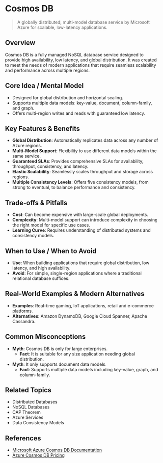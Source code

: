 # Cosmos DB

> A globally distributed, multi-model database service by Microsoft Azure for scalable, low-latency applications.

## Overview
Cosmos DB is a fully managed NoSQL database service designed to provide high availability, low latency, and global distribution. It was created to meet the needs of modern applications that require seamless scalability and performance across multiple regions.

## Core Idea / Mental Model
- Designed for global distribution and horizontal scaling.
- Supports multiple data models: key-value, document, column-family, and graph.
- Offers multi-region writes and reads with guaranteed low latency.

## Key Features & Benefits
- **Global Distribution**: Automatically replicates data across any number of Azure regions.
- **Multi-Model Support**: Flexibility to use different data models within the same service.
- **Guaranteed SLAs**: Provides comprehensive SLAs for availability, throughput, consistency, and latency.
- **Elastic Scalability**: Seamlessly scales throughput and storage across regions.
- **Multiple Consistency Levels**: Offers five consistency models, from strong to eventual, to balance performance and consistency.

## Trade-offs & Pitfalls
- **Cost**: Can become expensive with large-scale global deployments.
- **Complexity**: Multi-model support can introduce complexity in choosing the right model for specific use cases.
- **Learning Curve**: Requires understanding of distributed systems and consistency models.

## When to Use / When to Avoid
- **Use**: When building applications that require global distribution, low latency, and high availability.
- **Avoid**: For simple, single-region applications where a traditional relational database suffices.

## Real-World Examples & Modern Alternatives
- **Examples**: Real-time gaming, IoT applications, retail and e-commerce platforms.
- **Alternatives**: Amazon DynamoDB, Google Cloud Spanner, Apache Cassandra.

## Common Misconceptions
- **Myth**: Cosmos DB is only for large enterprises.
  - **Fact**: It is suitable for any size application needing global distribution.
- **Myth**: It only supports document data models.
  - **Fact**: Supports multiple data models including key-value, graph, and column-family.

## Related Topics
- Distributed Databases
- NoSQL Databases
- CAP Theorem
- Azure Services
- Data Consistency Models

## References
- [Microsoft Azure Cosmos DB Documentation](https://docs.microsoft.com/en-us/azure/cosmos-db/introduction)  
- [Azure Cosmos DB Pricing](https://azure.microsoft.com/en-us/pricing/details/cosmos-db/)